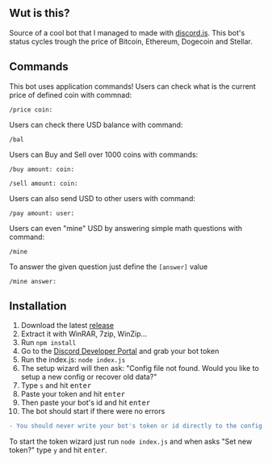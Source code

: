 ## Wut is this?
Source of a cool bot that I managed to made with [discord.js](https://github.com/discordjs/discord.js). 
This bot's status cycles trough the price of Bitcoin, Ethereum, Dogecoin and Stellar.

## Commands
This bot uses application commands!
Users can check what is the current price of defined coin with commnad:
```
/price coin:
```
Users can check there USD balance with command:
```
/bal
```
Users can Buy and Sell over 1000 coins with commands:
```
/buy amount: coin:
```
```
/sell amount: coin:
```

Users can also send USD to other users with command:
```
/pay amount: user:
```

Users can even "mine" USD by answering simple math questions with command:
```
/mine
```

To answer the given question just define the `[answer]` value
```
/mine answer:
```

## Installation

1.  Download the latest [release](https://github.com/JAAKKQ/DiscordBot/releases)
2.  Extract it with WinRAR, 7zip, WinZip...
3.  Run `npm install`
4.  Go to the [Discord Developer Portal](https://discord.com/developers/applications) and grab your bot token
5.  Run the index.js: `node index.js` 
6.  The setup wizard will then ask: "Config file not found. Would you like to setup a new config or recover old data?" 
7.  Type `s` and hit <kbd>enter</kbd>
8.  Paste your token and hit <kbd>enter</kbd>
9.  Then paste your bot's id and hit <kbd>enter</kbd>
10.  The bot should start if there were no errors

```diff
- You should never write your bot's token or id directly to the config.json file, always use the wizard to change them!
```
To start the token wizard just run `node index.js` and when asks "Set new token?" type `y` and hit <kbd>enter</kbd>.
